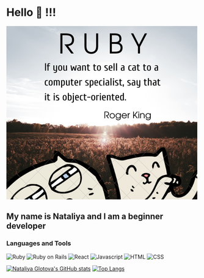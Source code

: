 # Hello 👋 !!!

![Header](https://github.com/GlotNataliya/glotnataliya/blob/c3b2f7064041ed1f633de7cef27f088949279f68/assets/rubin.png)
## My name is Nataliya and I am a beginner developer
### Languages and Tools
![Ruby](https://img.shields.io/badge/-Ruby-485460?style=for-the-badge&logo=ruby&logoColor=ff3f34)
![Ruby on Rails](https://img.shields.io/badge/-Ruby_on_rails-485460?style=for-the-badge&logo=ruby-on-rails&logoColor=f53b57)
![React](https://img.shields.io/badge/-React-485460?style=for-the-badge&logo=react&logoColor=34ace0)
![Javascript](https://img.shields.io/badge/-Javascript-485460?style=for-the-badge&logo=javascript&logoColor=fff200)
![HTML](https://img.shields.io/badge/-HTML-485460?style=for-the-badge&logo=appveyor&logoColor=ff9f1a)
![CSS](https://img.shields.io/badge/-CSS-485460?style=for-the-badge&logo=appveyor&logoColor=3ae374)

[![Nataliya Glotova's GitHub stats](https://github-readme-stats.vercel.app/api?username=glotnataliya&show_icons=true&theme=radical)](https://github.com/anuraghazra/github-readme-stats)
[![Top Langs](https://github-readme-stats.vercel.app/api/top-langs/?username=glotnataliya&layout=compact)](https://github.com/anuraghazra/github-readme-stats)


